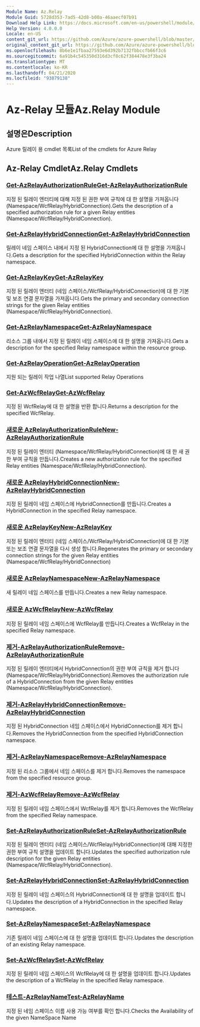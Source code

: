 ```yaml
---
Module Name: Az.Relay
Module Guid: 5728d353-7ad5-42d8-b00a-46aaecf07b91
Download Help Link: https://docs.microsoft.com/en-us/powershell/module/az.relay
Help Version: 4.0.0.0
Locale: en-US
content_git_url: https://github.com/Azure/azure-powershell/blob/master/src/Relay/Relay/help/Az.Relay.md
original_content_git_url: https://github.com/Azure/azure-powershell/blob/master/src/Relay/Relay/help/Az.Relay.md
ms.openlocfilehash: 8b6e1e1fbaa27593e6d392b7132fbbccfb66f3c6
ms.sourcegitcommit: 6a91b4c545350d316d3cf8c62f384478e3f3ba24
ms.translationtype: MT
ms.contentlocale: ko-KR
ms.lasthandoff: 04/21/2020
ms.locfileid: "93879138"
---
```

# <span data-ttu-id="01bef-101">Az-Relay 모듈</span><span class="sxs-lookup"><span data-stu-id="01bef-101">Az.Relay Module</span></span>
## <span data-ttu-id="01bef-102">설명은</span><span class="sxs-lookup"><span data-stu-id="01bef-102">Description</span></span>
<span data-ttu-id="01bef-103">Azure 릴레이 용 cmdlet 목록</span><span class="sxs-lookup"><span data-stu-id="01bef-103">List of the cmdlets for Azure Relay</span></span>

## <span data-ttu-id="01bef-104">Az-Relay Cmdlet</span><span class="sxs-lookup"><span data-stu-id="01bef-104">Az.Relay Cmdlets</span></span>
### [<span data-ttu-id="01bef-105">Get-AzRelayAuthorizationRule</span><span class="sxs-lookup"><span data-stu-id="01bef-105">Get-AzRelayAuthorizationRule</span></span>](Get-AzRelayAuthorizationRule.md)
<span data-ttu-id="01bef-106">지정 된 릴레이 엔터티에 대해 지정 된 권한 부여 규칙에 대 한 설명을 가져옵니다 (Namespace/WcfRelay/HybridConnection).</span><span class="sxs-lookup"><span data-stu-id="01bef-106">Gets the description of a specified authorization rule for a given Relay entities (Namespace/WcfRelay/HybridConnection).</span></span>

### [<span data-ttu-id="01bef-107">Get-AzRelayHybridConnection</span><span class="sxs-lookup"><span data-stu-id="01bef-107">Get-AzRelayHybridConnection</span></span>](Get-AzRelayHybridConnection.md)
<span data-ttu-id="01bef-108">릴레이 네임 스페이스 내에서 지정 된 HybridConnection에 대 한 설명을 가져옵니다.</span><span class="sxs-lookup"><span data-stu-id="01bef-108">Gets a description for the specified HybridConnection within the Relay namespace.</span></span>

### [<span data-ttu-id="01bef-109">Get-AzRelayKey</span><span class="sxs-lookup"><span data-stu-id="01bef-109">Get-AzRelayKey</span></span>](Get-AzRelayKey.md)
<span data-ttu-id="01bef-110">지정 된 릴레이 엔터티 (네임 스페이스/WcfRelay/HybridConnection)에 대 한 기본 및 보조 연결 문자열을 가져옵니다.</span><span class="sxs-lookup"><span data-stu-id="01bef-110">Gets the primary and secondary connection strings for the given Relay entities (Namespace/WcfRelay/HybridConnection).</span></span>

### [<span data-ttu-id="01bef-111">Get-AzRelayNamespace</span><span class="sxs-lookup"><span data-stu-id="01bef-111">Get-AzRelayNamespace</span></span>](Get-AzRelayNamespace.md)
<span data-ttu-id="01bef-112">리소스 그룹 내에서 지정 된 릴레이 네임 스페이스에 대 한 설명을 가져옵니다.</span><span class="sxs-lookup"><span data-stu-id="01bef-112">Gets a description for the specified Relay namespace within the resource group.</span></span>

### [<span data-ttu-id="01bef-113">Get-AzRelayOperation</span><span class="sxs-lookup"><span data-stu-id="01bef-113">Get-AzRelayOperation</span></span>](Get-AzRelayOperation.md)
<span data-ttu-id="01bef-114">지원 되는 릴레이 작업 나열</span><span class="sxs-lookup"><span data-stu-id="01bef-114">List supported Relay Operations</span></span>

### [<span data-ttu-id="01bef-115">Get-AzWcfRelay</span><span class="sxs-lookup"><span data-stu-id="01bef-115">Get-AzWcfRelay</span></span>](Get-AzWcfRelay.md)
<span data-ttu-id="01bef-116">지정 된 WcfRelay에 대 한 설명을 반환 합니다.</span><span class="sxs-lookup"><span data-stu-id="01bef-116">Returns a description for the specified WcfRelay.</span></span>

### [<span data-ttu-id="01bef-117">새로운 AzRelayAuthorizationRule</span><span class="sxs-lookup"><span data-stu-id="01bef-117">New-AzRelayAuthorizationRule</span></span>](New-AzRelayAuthorizationRule.md)
<span data-ttu-id="01bef-118">지정 된 릴레이 엔터티 (Namespace/WcfRelay/HybridConnection)에 대 한 새 권한 부여 규칙을 만듭니다.</span><span class="sxs-lookup"><span data-stu-id="01bef-118">Creates a new authorization rule for the specified Relay entities (Namespace/WcfRelay/HybridConnection).</span></span>

### [<span data-ttu-id="01bef-119">새로운 AzRelayHybridConnection</span><span class="sxs-lookup"><span data-stu-id="01bef-119">New-AzRelayHybridConnection</span></span>](New-AzRelayHybridConnection.md)
<span data-ttu-id="01bef-120">지정 된 릴레이 네임 스페이스에 HybridConnection를 만듭니다.</span><span class="sxs-lookup"><span data-stu-id="01bef-120">Creates a HybridConnection in the specified Relay namespace.</span></span>

### [<span data-ttu-id="01bef-121">새로운 AzRelayKey</span><span class="sxs-lookup"><span data-stu-id="01bef-121">New-AzRelayKey</span></span>](New-AzRelayKey.md)
<span data-ttu-id="01bef-122">지정 된 릴레이 엔터티 (네임 스페이스/WcfRelay/HybridConnection)에 대 한 기본 또는 보조 연결 문자열을 다시 생성 합니다.</span><span class="sxs-lookup"><span data-stu-id="01bef-122">Regenerates the primary or secondary connection strings for the given Relay entities (Namespace/WcfRelay/HybridConnection)</span></span>

### [<span data-ttu-id="01bef-123">새로운 AzRelayNamespace</span><span class="sxs-lookup"><span data-stu-id="01bef-123">New-AzRelayNamespace</span></span>](New-AzRelayNamespace.md)
<span data-ttu-id="01bef-124">새 릴레이 네임 스페이스를 만듭니다.</span><span class="sxs-lookup"><span data-stu-id="01bef-124">Creates a new Relay namespace.</span></span>

### [<span data-ttu-id="01bef-125">새로운 AzWcfRelay</span><span class="sxs-lookup"><span data-stu-id="01bef-125">New-AzWcfRelay</span></span>](New-AzWcfRelay.md)
<span data-ttu-id="01bef-126">지정 된 릴레이 네임 스페이스에 WcfRelay를 만듭니다.</span><span class="sxs-lookup"><span data-stu-id="01bef-126">Creates a WcfRelay in the specified Relay namespace.</span></span>

### [<span data-ttu-id="01bef-127">제거-AzRelayAuthorizationRule</span><span class="sxs-lookup"><span data-stu-id="01bef-127">Remove-AzRelayAuthorizationRule</span></span>](Remove-AzRelayAuthorizationRule.md)
<span data-ttu-id="01bef-128">지정 된 릴레이 엔터티에서 HybridConnection의 권한 부여 규칙을 제거 합니다 (Namespace/WcfRelay/HybridConnection).</span><span class="sxs-lookup"><span data-stu-id="01bef-128">Removes the authorization rule of a HybridConnection from the given Relay entities (Namespace/WcfRelay/HybridConnection).</span></span>

### [<span data-ttu-id="01bef-129">제거-AzRelayHybridConnection</span><span class="sxs-lookup"><span data-stu-id="01bef-129">Remove-AzRelayHybridConnection</span></span>](Remove-AzRelayHybridConnection.md)
<span data-ttu-id="01bef-130">지정 된 HybridConnection 네임 스페이스에서 HybridConnection를 제거 합니다.</span><span class="sxs-lookup"><span data-stu-id="01bef-130">Removes the HybridConnection from the specified HybridConnection namespace.</span></span>

### [<span data-ttu-id="01bef-131">제거-AzRelayNamespace</span><span class="sxs-lookup"><span data-stu-id="01bef-131">Remove-AzRelayNamespace</span></span>](Remove-AzRelayNamespace.md)
<span data-ttu-id="01bef-132">지정 된 리소스 그룹에서 네임 스페이스를 제거 합니다.</span><span class="sxs-lookup"><span data-stu-id="01bef-132">Removes the namespace from the specified resource group.</span></span> 

### [<span data-ttu-id="01bef-133">제거-AzWcfRelay</span><span class="sxs-lookup"><span data-stu-id="01bef-133">Remove-AzWcfRelay</span></span>](Remove-AzWcfRelay.md)
<span data-ttu-id="01bef-134">지정 된 릴레이 네임 스페이스에서 WcfRelay를 제거 합니다.</span><span class="sxs-lookup"><span data-stu-id="01bef-134">Removes the WcfRelay from the specified Relay namespace.</span></span>

### [<span data-ttu-id="01bef-135">Set-AzRelayAuthorizationRule</span><span class="sxs-lookup"><span data-stu-id="01bef-135">Set-AzRelayAuthorizationRule</span></span>](Set-AzRelayAuthorizationRule.md)
<span data-ttu-id="01bef-136">지정 된 릴레이 엔터티 (네임 스페이스/WcfRelay/HybridConnection)에 대해 지정한 권한 부여 규칙 설명을 업데이트 합니다.</span><span class="sxs-lookup"><span data-stu-id="01bef-136">Updates the specified authorization rule description for the given Relay entities (Namespace/WcfRelay/HybridConnection).</span></span>

### [<span data-ttu-id="01bef-137">Set-AzRelayHybridConnection</span><span class="sxs-lookup"><span data-stu-id="01bef-137">Set-AzRelayHybridConnection</span></span>](Set-AzRelayHybridConnection.md)
<span data-ttu-id="01bef-138">지정 된 릴레이 네임 스페이스의 HybridConnection에 대 한 설명을 업데이트 합니다.</span><span class="sxs-lookup"><span data-stu-id="01bef-138">Updates the description of a HybridConnection in the specified Relay namespace.</span></span>

### [<span data-ttu-id="01bef-139">Set-AzRelayNamespace</span><span class="sxs-lookup"><span data-stu-id="01bef-139">Set-AzRelayNamespace</span></span>](Set-AzRelayNamespace.md)
<span data-ttu-id="01bef-140">기존 릴레이 네임 스페이스에 대 한 설명을 업데이트 합니다.</span><span class="sxs-lookup"><span data-stu-id="01bef-140">Updates the description of an existing Relay namespace.</span></span>

### [<span data-ttu-id="01bef-141">Set-AzWcfRelay</span><span class="sxs-lookup"><span data-stu-id="01bef-141">Set-AzWcfRelay</span></span>](Set-AzWcfRelay.md)
<span data-ttu-id="01bef-142">지정 된 릴레이 네임 스페이스의 WcfRelay에 대 한 설명을 업데이트 합니다.</span><span class="sxs-lookup"><span data-stu-id="01bef-142">Updates the description of a WcfRelay in the specified Relay namespace.</span></span>

### [<span data-ttu-id="01bef-143">테스트-AzRelayName</span><span class="sxs-lookup"><span data-stu-id="01bef-143">Test-AzRelayName</span></span>](Test-AzRelayName.md)
<span data-ttu-id="01bef-144">지정 된 네임 스페이스 이름 사용 가능 여부를 확인 합니다.</span><span class="sxs-lookup"><span data-stu-id="01bef-144">Checks the Availability of the given NameSpace Name</span></span>


